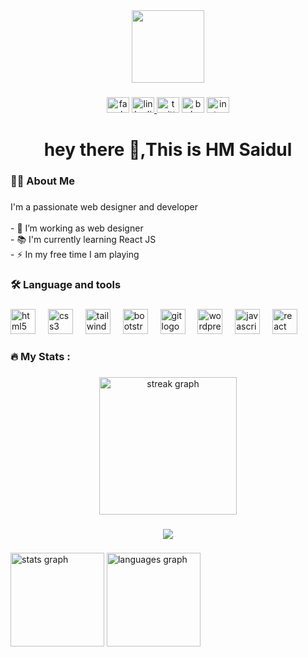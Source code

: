 
<div align="center">
  <img height="116" src="https://scontent.fcgp27-1.fna.fbcdn.net/v/t39.30808-1/407224836_345699118183718_3718113111589407728_n.jpg?stp=dst-jpg_s200x200&_nc_cat=107&ccb=1-7&_nc_sid=f4b9fd&_nc_eui2=AeGM5ob8rFWlkF2rY7towBXrBdlWPG9bnmUF2VY8b1ueZS9w1gDOiZRX23Id2e-hOsB5QzBtdU8RLqFq9FEdKq53&_nc_ohc=Ab1hYdccBlcQ7kNvgFayQAu&_nc_ht=scontent.fcgp27-1.fna&oh=00_AYAud4x3yyzKxb13ReTMjSExbhcMBbg9flfDopdezFW4tg&oe=66EA353F"  />
</div>

###

<div align="center">
  <img src="https://raw.githubusercontent.com/maurodesouza/profile-readme-generator/master/src/assets/icons/social/facebook/default.svg" width="36" height="25" alt="facebook logo"  />
  <a href="https://www.linkedin.com/in/saidulzayan09/" target="_blank">
    <img src="https://raw.githubusercontent.com/maurodesouza/profile-readme-generator/master/src/assets/icons/social/linkedin/default.svg" width="36" height="25" alt="linkedin logo"  />
  </a>
  <img src="https://raw.githubusercontent.com/maurodesouza/profile-readme-generator/master/src/assets/icons/social/twitter/default.svg" width="36" height="25" alt="twitter logo"  />
  <img src="https://raw.githubusercontent.com/maurodesouza/profile-readme-generator/master/src/assets/icons/social/behance/default.svg" width="36" height="25" alt="behance logo"  />
  <img src="https://raw.githubusercontent.com/maurodesouza/profile-readme-generator/master/src/assets/icons/social/instagram/default.svg" width="36" height="25" alt="instagram logo"  />
</div>

###

<h1 align="center">hey there 👋,This is HM Saidul</h1>

###

<h3 align="left">👩‍💻  About Me</h3>

###

<p align="left">I'm a passionate web designer and developer<br><br>- 🔭 I’m working as web designer<br>- 📚 I'm currently learning React JS<br>- ⚡ In my free time I am playing</p>

###

<h3 align="left">🛠 Language and tools</h3>

###

<div align="left">
  <img src="https://cdn.jsdelivr.net/gh/devicons/devicon/icons/html5/html5-original.svg" height="40" alt="html5 logo"  />
  <img width="12" />
  <img src="https://cdn.jsdelivr.net/gh/devicons/devicon/icons/css3/css3-original.svg" height="40" alt="css3 logo"  />
  <img width="12" />
  <img src="https://cdn.jsdelivr.net/gh/devicons/devicon/icons/tailwindcss/tailwindcss-original-wordmark.svg" height="40" alt="tailwindcss logo"  />
  <img width="12" />
  <img src="https://cdn.jsdelivr.net/gh/devicons/devicon/icons/bootstrap/bootstrap-original.svg" height="40" alt="bootstrap logo"  />
  <img width="12" />
  <img src="https://cdn.jsdelivr.net/gh/devicons/devicon/icons/git/git-original.svg" height="40" alt="git logo"  />
  <img width="12" />
  <img src="https://cdn.jsdelivr.net/gh/devicons/devicon/icons/wordpress/wordpress-original.svg" height="40" alt="wordpress logo"  />
  <img width="12" />
  <img src="https://cdn.jsdelivr.net/gh/devicons/devicon/icons/javascript/javascript-original.svg" height="40" alt="javascript logo"  />
  <img width="12" />
  <img src="https://cdn.jsdelivr.net/gh/devicons/devicon/icons/react/react-original.svg" height="40" alt="react logo"  />
</div>

###

<h3 align="left">🔥   My Stats :</h3>

###

<div align="center">
  <img src="https://streak-stats.demolab.com?user=hm-saidul&locale=en&mode=daily&theme=dark&hide_border=false&border_radius=5&order=3" height="220" alt="streak graph"  />
</div>

###

<div align="center">
  <img src="https://visitor-badge.laobi.icu/badge?page_id=hm-saidul.hm-saidul&right_color=mediumturquoise"  />
</div>

###

<div align="left">
  <img src="https://github-readme-stats.vercel.app/api?username=hm-saidul&hide_title=false&hide_rank=false&show_icons=true&include_all_commits=true&count_private=true&disable_animations=false&theme=radical&locale=en&hide_border=false&order=1" height="150" alt="stats graph"  />
  <img src="https://github-readme-stats.vercel.app/api/top-langs?username=hm-saidul&locale=en&hide_title=false&layout=compact&card_width=320&langs_count=5&theme=dracula&hide_border=false&order=2" height="150" alt="languages graph"  />
</div>

###
